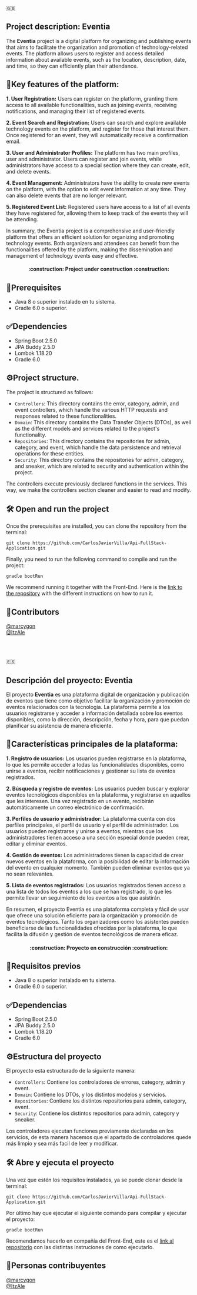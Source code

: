 :uk:
## Project description: Eventia

The **Eventia** project is a digital platform for organizing and publishing events that aims to facilitate the organization and promotion of technology-related events. The platform allows users to register and access detailed information about available events, such as the location, description, date, and time, so they can efficiently plan their attendance.

## :rocket:Key features of the platform:

**1. User Registration:** Users can register on the platform, granting them access to all available functionalities, such as joining events, receiving notifications, and managing their list of registered events.

**2. Event Search and Registration:** Users can search and explore available technology events on the platform, and register for those that interest them. Once registered for an event, they will automatically receive a confirmation email.

**3. User and Administrator Profiles:** The platform has two main profiles, user and administrator. Users can register and join events, while administrators have access to a special section where they can create, edit, and delete events.

**4. Event Management:** Administrators have the ability to create new events on the platform, with the option to edit event information at any time. They can also delete events that are no longer relevant.

**5. Registered Event List:** Registered users have access to a list of all events they have registered for, allowing them to keep track of the events they will be attending.

In summary, the Eventia project is a comprehensive and user-friendly platform that offers an efficient solution for organizing and promoting technology events. Both organizers and attendees can benefit from the functionalities offered by the platform, making the dissemination and management of technology events easy and effective.

<h4 align="center">
:construction: Project under construction :construction:
</h4>

## :hammer:Prerequisites

- Java 8 o superior instalado en tu sistema.
- Gradle 6.0 o superior.
 
## :white_check_mark:Dependencies
- Spring Boot 2.5.0
- JPA Buddy 2.5.0
- Lombok 1.18.20
- Gradle 6.0

## :gear:Project structure.
The project is structured as follows:
- `Controllers`: This directory contains the error, category, admin, and event controllers, which handle the various HTTP requests and responses related to these functionalities.
- `Domain`: This directory contains the Data Transfer Objects (DTOs), as well as the different models and services related to the project's functionality.
- `Repositories`: This directory contains the repositories for admin, category, and event, which handle the data persistence and retrieval operations for these entities.
- `Security`: This directory contains the repositories for admin, category, and sneaker, which are related to security and authentication within the project.

The controllers execute previously declared functions in the services. This way, we make the controllers section cleaner and easier to read and modify.

## 🛠️ Open and run the project

Once the prerequisites are installed, you can clone the repository from the terminal:
```
git clone https://github.com/CarlosJavierVilla/Api-FullStack-Application.git
```
Finally, you need to run the following command to compile and run the project:
```
gradle bootRun
```
We recommend running it together with the Front-End. Here is the [link to the repository](https://github.com/ItzAle/sneakers-app) with the different instructions on how to run it.


## :bust_in_silhouette:Contributors
[@marcygon](https://github.com/marcygon)<br>
[@ItzAle](https://github.com/ItzAle)<br>


<br><br>


:es:
## Descripción del proyecto: Eventia

El proyecto **Eventia** es una plataforma digital de organización y publicación de eventos que tiene como objetivo facilitar la organización y promoción de eventos relacionados con la tecnología. La plataforma permite a los usuarios registrarse y acceder a información detallada sobre los eventos disponibles, como la dirección, descripción, fecha y hora, para que puedan planificar su asistencia de manera eficiente.

## :rocket:Características principales de la plataforma:

**1. Registro de usuarios:** Los usuarios pueden registrarse en la plataforma, lo que les permite acceder a todas las funcionalidades disponibles, como unirse a eventos, recibir notificaciones y gestionar su lista de eventos registrados.

**2. Búsqueda y registro de eventos:** Los usuarios pueden buscar y explorar eventos tecnológicos disponibles en la plataforma, y registrarse en aquellos que les interesen. Una vez registrado en un evento, recibirán automáticamente un correo electrónico de confirmación.

**3. Perfiles de usuario y administrador:** La plataforma cuenta con dos perfiles principales, el perfil de usuario y el perfil de administrador. Los usuarios pueden registrarse y unirse a eventos, mientras que los administradores tienen acceso a una sección especial donde pueden crear, editar y eliminar eventos.

**4. Gestión de eventos:** Los administradores tienen la capacidad de crear nuevos eventos en la plataforma, con la posibilidad de editar la información del evento en cualquier momento. También pueden eliminar eventos que ya no sean relevantes.

**5. Lista de eventos registrados:** Los usuarios registrados tienen acceso a una lista de todos los eventos a los que se han registrado, lo que les permite llevar un seguimiento de los eventos a los que asistirán.

En resumen, el proyecto Eventia es una plataforma completa y fácil de usar que ofrece una solución eficiente para la organización y promoción de eventos tecnológicos. Tanto los organizadores como los asistentes pueden beneficiarse de las funcionalidades ofrecidas por la plataforma, lo que facilita la difusión y gestión de eventos tecnológicos de manera eficaz.

<h4 align="center">
:construction: Proyecto en construcción :construction:
</h4>

## :hammer:Requisitos previos

- Java 8 o superior instalado en tu sistema.
- Gradle 6.0 o superior.
 
## :white_check_mark:Dependencias
- Spring Boot 2.5.0
- JPA Buddy 2.5.0
- Lombok 1.18.20
- Gradle 6.0

## :gear:Estructura del proyecto
El proyecto esta estructurado de la siguiente manera:
- `Controllers`: Contiene los controladores de errores, category, admin y event.
- `Domain`: Contiene los DTOs, y los distintos modelos y servicios.
- `Repositories`: Contiene los distintos repositorios para admin, category, event.
- `Security`: Contiene los distintos repositorios para admin, category y sneaker.

Los controladores ejecutan funciones previamente declaradas en los servicios, de esta manera hacemos que el apartado de controladores quede más limpio y sea más facil de leer y modificar.

## 🛠️ Abre y ejecuta el proyecto

Una vez que estén los requisitos instalados, ya se puede clonar desde la terminal:
```
git clone https://github.com/CarlosJavierVilla/Api-FullStack-Application.git
```
Por último hay que ejecutar el siguiente comando para compilar y ejecutar el proyecto:
```
gradle bootRun
```
Recomendamos hacerlo en compañía del Front-End, este es el [link al repositorio](https://github.com/ItzAle/sneakers-app) con las distintas instruciones de como ejecutarlo.


## :bust_in_silhouette:Personas contribuyentes
[@marcygon](https://github.com/marcygon)<br>
[@ItzAle](https://github.com/ItzAle)<br>
